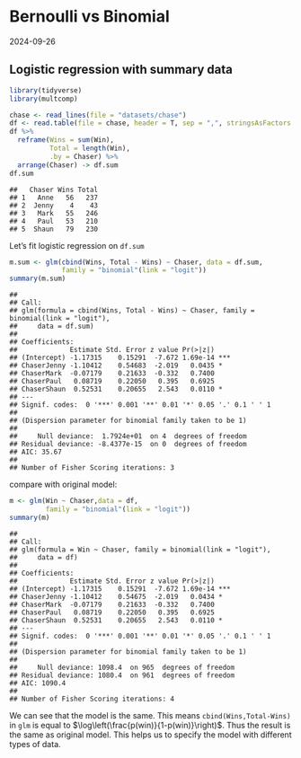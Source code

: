 Bernoulli vs Binomial
================
2024-09-26

## Logistic regression with summary data

``` r
library(tidyverse)
library(multcomp)
```

``` r
chase <- read_lines(file = "datasets/chase")
df <- read.table(file = chase, header = T, sep = ",", stringsAsFactors = T)
df %>%
  reframe(Wins = sum(Win),
          Total = length(Win),
          .by = Chaser) %>%
  arrange(Chaser) -> df.sum
df.sum
```

    ##   Chaser Wins Total
    ## 1   Anne   56   237
    ## 2  Jenny    4    43
    ## 3   Mark   55   246
    ## 4   Paul   53   210
    ## 5  Shaun   79   230

Let’s fit logistic regression on `df.sum`

``` r
m.sum <- glm(cbind(Wins, Total - Wins) ~ Chaser, data = df.sum,
             family = "binomial"(link = "logit"))
summary(m.sum)
```

    ## 
    ## Call:
    ## glm(formula = cbind(Wins, Total - Wins) ~ Chaser, family = binomial(link = "logit"), 
    ##     data = df.sum)
    ## 
    ## Coefficients:
    ##             Estimate Std. Error z value Pr(>|z|)    
    ## (Intercept) -1.17315    0.15291  -7.672 1.69e-14 ***
    ## ChaserJenny -1.10412    0.54683  -2.019   0.0435 *  
    ## ChaserMark  -0.07179    0.21633  -0.332   0.7400    
    ## ChaserPaul   0.08719    0.22050   0.395   0.6925    
    ## ChaserShaun  0.52531    0.20655   2.543   0.0110 *  
    ## ---
    ## Signif. codes:  0 '***' 0.001 '**' 0.01 '*' 0.05 '.' 0.1 ' ' 1
    ## 
    ## (Dispersion parameter for binomial family taken to be 1)
    ## 
    ##     Null deviance:  1.7924e+01  on 4  degrees of freedom
    ## Residual deviance: -8.4377e-15  on 0  degrees of freedom
    ## AIC: 35.67
    ## 
    ## Number of Fisher Scoring iterations: 3

compare with original model:

``` r
m <- glm(Win ~ Chaser,data = df,
         family = "binomial"(link = "logit"))
summary(m)
```

    ## 
    ## Call:
    ## glm(formula = Win ~ Chaser, family = binomial(link = "logit"), 
    ##     data = df)
    ## 
    ## Coefficients:
    ##             Estimate Std. Error z value Pr(>|z|)    
    ## (Intercept) -1.17315    0.15291  -7.672 1.69e-14 ***
    ## ChaserJenny -1.10412    0.54675  -2.019   0.0434 *  
    ## ChaserMark  -0.07179    0.21633  -0.332   0.7400    
    ## ChaserPaul   0.08719    0.22050   0.395   0.6925    
    ## ChaserShaun  0.52531    0.20655   2.543   0.0110 *  
    ## ---
    ## Signif. codes:  0 '***' 0.001 '**' 0.01 '*' 0.05 '.' 0.1 ' ' 1
    ## 
    ## (Dispersion parameter for binomial family taken to be 1)
    ## 
    ##     Null deviance: 1098.4  on 965  degrees of freedom
    ## Residual deviance: 1080.4  on 961  degrees of freedom
    ## AIC: 1090.4
    ## 
    ## Number of Fisher Scoring iterations: 4

We can see that the model is the same. This means
`cbind(Wins,Total-Wins)` in `glm` is equal to
$\log\left(\frac{p(win)}{1-p(win)}\right)$. Thus the result is the same
as original model. This helps us to specify the model with different
types of data.
